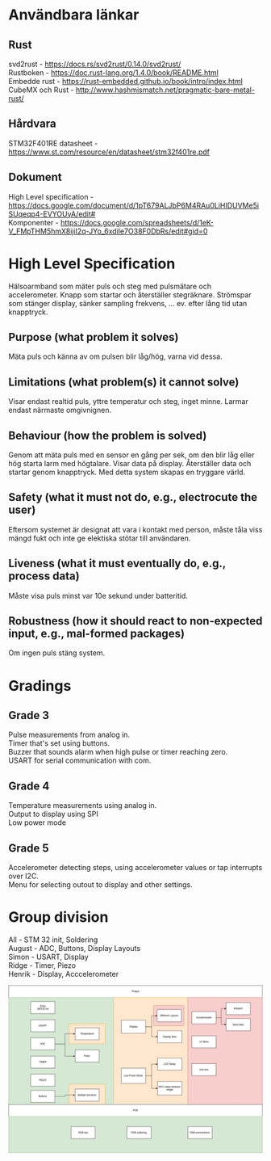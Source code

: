 # Användbara länkar

## Rust
svd2rust - https://docs.rs/svd2rust/0.14.0/svd2rust/  \
Rustboken - https://doc.rust-lang.org/1.4.0/book/README.html  \
Embedde rust - https://rust-embedded.github.io/book/intro/index.html  \
CubeMX och Rust - http://www.hashmismatch.net/pragmatic-bare-metal-rust/

## Hårdvara
STM32F401RE datasheet - https://www.st.com/resource/en/datasheet/stm32f401re.pdf

## Dokument
High Level specification - https://docs.google.com/document/d/1pT679ALJbP6M4RAu0LiHIDUVMe5iSUqeqp4-EVYOUyA/edit# \
Komponenter - https://docs.google.com/spreadsheets/d/1eK-V_FMpTHM5hmX8ijiI2q-JYo_6xdile7O38F0DbRs/edit#gid=0

# High Level Specification
Hälsoarmband som mäter puls och steg med pulsmätare och accelerometer.
Knapp som startar och återställer stegräknare. Strömspar som stänger display, sänker sampling frekvens, ... ev. efter lång tid utan knapptryck.
## Purpose (what problem it solves)
Mäta puls och känna av om pulsen blir låg/hög, varna vid dessa.
## Limitations (what problem(s) it cannot solve)
Visar endast realtid puls, yttre temperatur och steg, inget minne. Larmar endast närmaste omgivnignen. 
## Behaviour (how the problem is solved)
Genom att mäta puls med en sensor en gång per sek, om den blir låg eller hög starta larm med högtalare. Visar data på display. Återställer data och startar genom knapptryck. Med detta system skapas en tryggare värld.

## Safety (what it must not do, e.g., electrocute the user)
Eftersom systemet är designat att vara i kontakt med person, måste tåla viss mängd fukt och inte ge elektiska stötar till användaren.
## Liveness (what it must eventually do, e.g., process data) 
Måste visa puls minst var 10e sekund under batteritid. 
## Robustness (how it should react to non-expected input, e.g., mal-formed packages)
Om ingen puls stäng system. 

# Gradings
## Grade 3
Pulse measurements from analog in. \
Timer that's set using buttons. \
Buzzer that sounds alarm when high pulse or timer reaching zero. \
USART for serial communication with com.
## Grade 4
Temperature measurements using analog in. \
Output to display using SPI \
Low power mode
## Grade 5
Accelerometer detecting steps, using accelerometer values or tap interrupts over I2C. \
Menu for selecting outout to display and other settings.

# Group division
All - STM 32 init, Soldering \
August - ADC, Buttons, Display Layouts \
Simon - USART, Display \
Ridge - Timer, Piezo \
Henrik - Display, Acccelerometer

![Alt text](/Project/Design/ProjectHigh.png?raw=true "System design")
